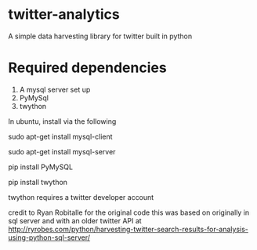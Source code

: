 twitter-analytics
=================

A simple data harvesting library for twitter built in python

Required dependencies
=====================

1. A mysql server set up
2. PyMySql
3. twython

In ubuntu, install via the following

  sudo apt-get install mysql-client
  
  sudo apt-get install mysql-server
  
  pip install PyMySQL
  
  pip install twython

twython requires a twitter developer account

credit to Ryan Robitalle for the original code this was based on originally in
sql server and with an older twitter API at
http://ryrobes.com/python/harvesting-twitter-search-results-for-analysis-using-python-sql-server/
